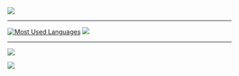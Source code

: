 [![](https://readme-typing-svg.herokuapp.com?duration=3000&lines=Hello!;Welcome+to+my+profile!;Check+out+my+repo+;Look+at+my+stats+below+%F0%9F%91%87+)](https://kaladin.dev)  

---

[![Most Used Languages](https://github-readme-stats.vercel.app/api/top-langs/?username=0xdeadcell&hide_progress=true&langs_count=12)](https://github.com/0xdeadcell/github-readme-stats)
[![](https://komarev.com/ghpvc/?username=0xdeadcell&style=for-the-badge)](https://kaladin.dev)  

---

[![](https://github-readme-stats.vercel.app/api?username=0xdeadcell&show_icons=true&bg_color=00000000&border_color=aaaaaa88&text_color=888888&custom_title=Stats)](https://kaladin.dev)  

[![](https://github-readme-stats.vercel.app/api/top-langs/?username=0xdeadcell&bg_color=00000000&border_color=aaaaaa88&text_color=888888)](https://kaladin.dev)
